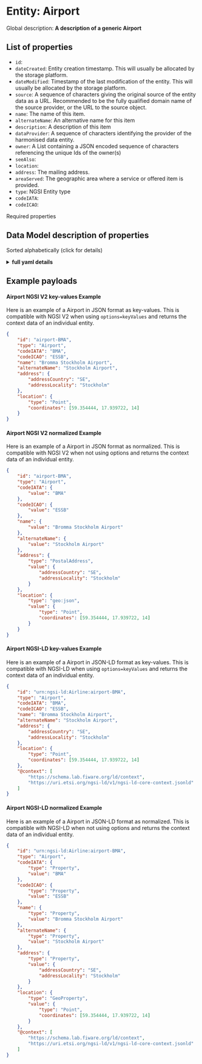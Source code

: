 Entity: Airport
===============


Global description: **A description of a generic Airport**


## List of properties


- `id`:   
- `dateCreated`: Entity creation timestamp. This will usually be allocated by the storage platform.  
- `dateModified`: Timestamp of the last modification of the entity. This will usually be allocated by the storage platform.  
- `source`: A sequence of characters giving the original source of the entity data as a URL. Recommended to be the fully qualified domain name of the source provider, or the URL to the source object.  
- `name`: The name of this item.  
- `alternateName`: An alternative name for this item  
- `description`: A description of this item  
- `dataProvider`: A sequence of characters identifying the provider of the harmonised data entity.  
- `owner`: A List containing a JSON encoded sequence of characters referencing the unique Ids of the owner(s)  
- `seeAlso`:   
- `location`:   
- `address`: The mailing address.  
- `areaServed`: The geographic area where a service or offered item is provided.  
- `type`: NGSI Entity type  
- `codeIATA`:   
- `codeICAO`:   

Required properties
## Data Model description of properties

Sorted alphabetically (click for details)
<details><summary><strong>full yaml details</strong></summary>  

```yaml
address:
  description: The mailing address.
  properties:
    addressCountry: {type: string}
    addressLocality: {type: string}
    addressRegion: {type: string}
    areaServed: {type: string}
    postOfficeBoxNumber: {type: string}
    postalCode: {type: string}
    streetAddress: {type: string}
  type: object
  x-ngsi: {type: Property}
alternateName:
  description: An alternative name for this item
  type: string
  x-ngsi: {type: Property}
areaServed:
  description: The geographic area where a service or offered item is provided.
  type: string
  x-ngsi: {type: Property}
codeIATA: {type: string}
codeICAO: {type: string}
dataProvider:
  description: A sequence of characters identifying the provider of the harmonised
    data entity.
  type: string
  x-ngsi: {type: Property}
dateCreated:
  description: Entity creation timestamp. This will usually be allocated by the storage
    platform.
  format: date-time
  type: string
  x-ngsi: {type: Property}
dateModified:
  description: Timestamp of the last modification of the entity. This will usually
    be allocated by the storage platform.
  format: date-time
  type: string
  x-ngsi: {type: Property}
description:
  description: A description of this item
  type: string
  x-ngsi: {type: Property}
id:
  anyOf: &id001
  - {description: Property. Identifier format of any NGSI entity, maxLength: 256,
    minLength: 1, pattern: '^[\w\-\.\{\}\$\+\*\[\]`|~^@!,:\\]+$', type: string}
  - {description: Property. Identifier format of any NGSI entity, format: uri, type: string}
location:
  $id: https://geojson.org/schema/Geometry.json
  $schema: http://json-schema.org/draft-07/schema#
  oneOf:
  - properties:
      bbox:
        items: {type: number}
        minItems: 4
        type: array
      coordinates:
        items: {type: number}
        minItems: 2
        type: array
      type:
        enum: [Point]
        type: string
    required: [type, coordinates]
    title: GeoJSON Point
    type: object
  - properties:
      bbox:
        items: {type: number}
        minItems: 4
        type: array
      coordinates:
        items:
          items: {type: number}
          minItems: 2
          type: array
        minItems: 2
        type: array
      type:
        enum: [LineString]
        type: string
    required: [type, coordinates]
    title: GeoJSON LineString
    type: object
  - properties:
      bbox:
        items: {type: number}
        minItems: 4
        type: array
      coordinates:
        items:
          items:
            items: {type: number}
            minItems: 2
            type: array
          minItems: 4
          type: array
        type: array
      type:
        enum: [Polygon]
        type: string
    required: [type, coordinates]
    title: GeoJSON Polygon
    type: object
  - properties:
      bbox:
        items: {type: number}
        minItems: 4
        type: array
      coordinates:
        items:
          items: {type: number}
          minItems: 2
          type: array
        type: array
      type:
        enum: [MultiPoint]
        type: string
    required: [type, coordinates]
    title: GeoJSON MultiPoint
    type: object
  - properties:
      bbox:
        items: {type: number}
        minItems: 4
        type: array
      coordinates:
        items:
          items:
            items: {type: number}
            minItems: 2
            type: array
          minItems: 2
          type: array
        type: array
      type:
        enum: [MultiLineString]
        type: string
    required: [type, coordinates]
    title: GeoJSON MultiLineString
    type: object
  - properties:
      bbox:
        items: {type: number}
        minItems: 4
        type: array
      coordinates:
        items:
          items:
            items:
              items: {type: number}
              minItems: 2
              type: array
            minItems: 4
            type: array
          type: array
        type: array
      type:
        enum: [MultiPolygon]
        type: string
    required: [type, coordinates]
    title: GeoJSON MultiPolygon
    type: object
  title: GeoJSON Geometry
name:
  description: The name of this item.
  type: string
  x-ngsi: {type: Property}
owner:
  description: A List containing a JSON encoded sequence of characters referencing
    the unique Ids of the owner(s)
  items: !!python/object/new:builtins.dict
    dictitems:
      anyOf: *id001
  type: array
  x-ngsi: {type: Property}
seeAlso:
  oneOf:
  - items:
    - {format: uri, type: string}
    minItems: 1
    type: array
  - {format: uri, type: string}
source:
  description: A sequence of characters giving the original source of the entity data
    as a URL. Recommended to be the fully qualified domain name of the source provider,
    or the URL to the source object.
  type: string
  x-ngsi: {type: Property}
type:
  description: NGSI Entity type
  enum: [Airport]
  type: string

```
</details>  

## Example payloads  

#### Airport NGSI V2 key-values Example  

Here is an example of a Airport in JSON format as key-values. This is compatible with NGSI V2 when  using `options=keyValues` and returns the context data of an individual entity.

```json
{
    "id": "airport-BMA",
    "type": "Airport",
    "codeIATA": "BMA",
    "codeICAO": "ESSB",
    "name": "Bromma Stockholm Airport",
    "alternateName": "Stockholm Airport",
    "address": {
        "addressCountry": "SE",
        "addressLocality": "Stockholm"
    },
    "location": {
        "type": "Point",
        "coordinates": [59.354444, 17.939722, 14]
    }
}
```

#### Airport NGSI V2 normalized Example  

Here is an example of a Airport in JSON format as normalized. This is compatible with NGSI V2 when not using options and returns the context data of an individual entity.

```json
{
    "id": "airport-BMA",
    "type": "Airport",
    "codeIATA": {
        "value": "BMA"
    },
    "codeICAO": {
        "value": "ESSB"
    },
    "name": {
        "value": "Bromma Stockholm Airport"
    },
    "alternateName": {
        "value": "Stockholm Airport"
    },
    "address": {
        "type": "PostalAddress",
        "value": {
            "addressCountry": "SE",
            "addressLocality": "Stockholm"
        }
    },
    "location": {
        "type": "geo:json",
        "value": {
            "type": "Point",
            "coordinates": [59.354444, 17.939722, 14]
        }
    }
}
```

#### Airport NGSI-LD key-values Example  

Here is an example of a Airport in JSON-LD format as key-values. This is compatible with NGSI-LD when  using `options=keyValues` and returns the context data of an individual entity.

```json
{
    "id": "urn:ngsi-ld:Airline:airport-BMA",
    "type": "Airport",
    "codeIATA": "BMA",
    "codeICAO": "ESSB",
    "name": "Bromma Stockholm Airport",
    "alternateName": "Stockholm Airport",
    "address": {
        "addressCountry": "SE",
        "addressLocality": "Stockholm" 
    },
    "location": {
        "type": "Point",
        "coordinates": [59.354444, 17.939722, 14]
    },
    "@context": [
        "https://schema.lab.fiware.org/ld/context",
        "https://uri.etsi.org/ngsi-ld/v1/ngsi-ld-core-context.jsonld"
    ]
}
```

#### Airport NGSI-LD normalized Example  

Here is an example of a Airport in JSON-LD format as normalized. This is compatible with NGSI-LD when not using options and returns the context data of an individual entity.

```json
{
    "id": "urn:ngsi-ld:Airline:airport-BMA",
    "type": "Airport",
    "codeIATA": {
        "type": "Property",
        "value": "BMA"
    },
    "codeICAO": {
        "type": "Property",
        "value": "ESSB"
    },
    "name": {
        "type": "Property",
        "value": "Bromma Stockholm Airport"
    },
    "alternateName": {
        "type": "Property",
        "value": "Stockholm Airport"
    },
    "address": {
        "type": "Property",
        "value": {
            "addressCountry": "SE",
            "addressLocality": "Stockholm"
        }
    },
    "location": {
        "type": "GeoProperty",
        "value": {
            "type": "Point",
            "coordinates": [59.354444, 17.939722, 14]
        }
    },
    "@context": [
        "https://schema.lab.fiware.org/ld/context",
        "https://uri.etsi.org/ngsi-ld/v1/ngsi-ld-core-context.jsonld"
    ]
}
```

